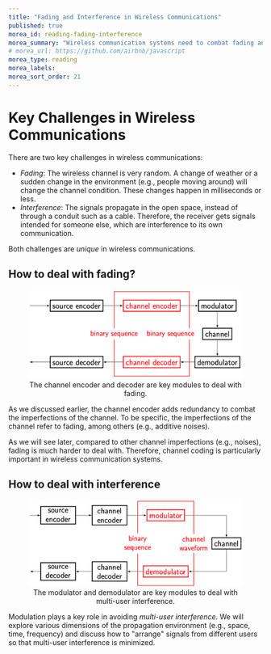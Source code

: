 ```yaml
---
title: "Fading and Interference in Wireless Communications"
published: true
morea_id: reading-fading-interference
morea_summary: "Wireless communication systems need to combat fading and interference"
# morea_url: https://github.com/airbnb/javascript
morea_type: reading
morea_labels:
morea_sort_order: 21
---
```


# Key Challenges in Wireless Communications

There are two key challenges in wireless communications:
- *Fading*: The wireless channel is very random. A change of weather or a sudden change in the environment (e.g., people moving around) will change the channel condition. These changes happen in milliseconds or less.
- *Interference*: The signals propagate in the open space, instead of through a conduit such as a cable. Therefore, the receiver gets signals intended for someone else, which are interference to its own communication.

Both challenges are *unique* in wireless communications.

## How to deal with fading?

<figure style="text-align: center;">
  <img src="02-building-blocks-channel-coding.png" alt="Channel coding in a typical communication system" width="500">
  <figcaption>The channel encoder and decoder are key modules to deal with fading.</figcaption>
</figure>

As we discussed earlier, the channel encoder adds redundancy to combat the imperfections of the channel. To be specific, the imperfections of the channel refer to fading, among others (e.g., additive noises).

As we will see later, compared to other channel imperfections (e.g., noises), fading is much harder to deal with. Therefore, channel coding is particularly important in wireless communication systems.

## How to deal with interference

<figure style="text-align: center;">
  <img src="02-building-blocks-modulation.png" alt="Modulation in a typical communication system" width="500">
  <figcaption>The modulator and demodulator are key modules to deal with multi-user interference.</figcaption>
</figure>

Modulation plays a key role in avoiding *multi-user interference*. We will explore various dimensions of the propagation environment (e.g., space, time, frequency) and discuss how to "arrange" signals from different users so that multi-user interference is minimized.